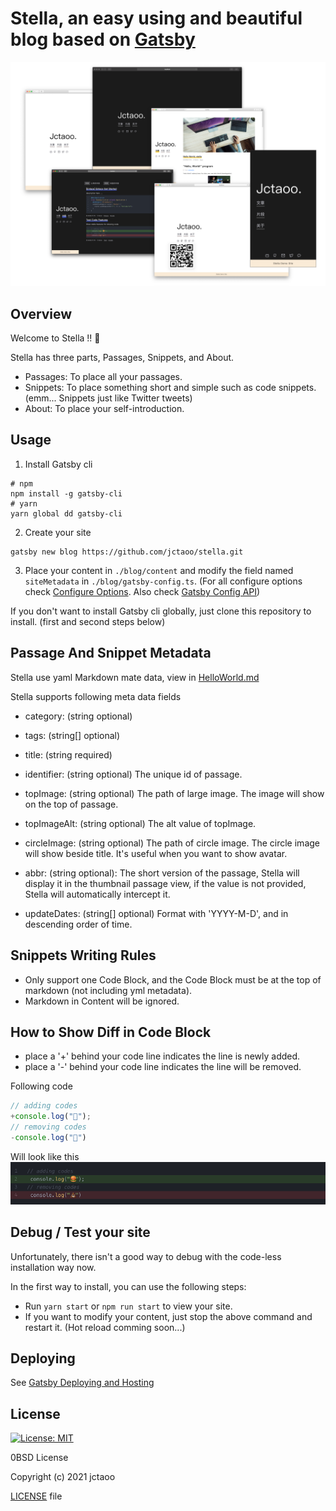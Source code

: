 # Stella, an easy using and beautiful blog based on [Gatsby](https://github.com/gatsbyjs/gatsby)

![preview](./static/preview.png)

## Overview

Welcome to Stella !! 🎉

Stella has three parts, Passages, Snippets, and About.

- Passages: To place all your passages.
- Snippets: To place something short and simple such as code snippets. (emm... Snippets just like Twitter tweets)
- About: To place your self-introduction.

## Usage

1. Install Gatsby cli

```shell
# npm
npm install -g gatsby-cli
# yarn
yarn global dd gatsby-cli
```

2. Create your site

```shell
gatsby new blog https://github.com/jctaoo/stella.git
```

3. Place your content in `./blog/content` and modify the field named `siteMetadata` in `./blog/gatsby-config.ts`. (For
   all configure options check [Configure Options](./Configure%20Options.md). Also
   check [Gatsby Config API](https://www.gatsbyjs.com/docs/reference/config-files/gatsby-config/))

If you don't want to install Gatsby cli globally, just clone this repository to install. (first and second steps below)

## Passage And Snippet Metadata

Stella use yaml Markdown mate data, view in [HelloWorld.md](./content/posts/HelloWorld.md)

Stella supports following meta data fields

- category: (string optional)

- tags: (string[] optional)

- title: (string required)

- identifier: (string optional) The unique id of passage.

- topImage: (string optional) The path of large image. The image will show on the top of passage.

- topImageAlt: (string optional) The alt value of topImage.

- circleImage: (string optional) The path of circle image. The circle image will show beside title. It's useful when you
  want to show avatar.

- abbr: (string optional): The short version of the passage, Stella will display it in the thumbnail passage view, if
  the value is not provided, Stella will automatically intercept it.

- updateDates: (string[] optional) Format with 'YYYY-M-D', and in descending order of time.

## Snippets Writing Rules

- Only support one Code Block, and the Code Block must be at the top of markdown (not including yml metadata).
- Markdown in Content will be ignored.

## How to Show Diff in Code Block

- place a '+' behind your code line indicates the line is newly added.
- place a '-' behind your code line indicates the line will be removed.

Following code
```typescript
// adding codes
+console.log("🍔");
// removing codes
-console.log("💩")
```
Will look like this
![code-diff](./static/code_diff.png)

## Debug / Test your site

Unfortunately, there isn't a good way to debug with the code-less installation way now.

In the first way to install, you can use the following steps:

- Run `yarn start` or `npm run start` to view your site.
- If you want to modify your content, just stop the above command and restart it. (Hot reload comming soon...)

## Deploying

See [Gatsby Deploying and Hosting](https://www.gatsbyjs.com/docs/deploying-and-hosting/)

## License

[![License: MIT](https://img.shields.io/badge/License-0BSD-yellow.svg)](https://opensource.org/licenses/0BSD)

0BSD License

Copyright (c) 2021 jctaoo

[LICENSE](https://github.com/jctaoo/stella/blob/master/LICENSE) file

